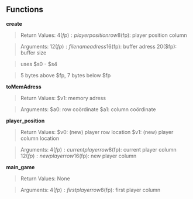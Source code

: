 ## Functions

**create**
> Return Values:
    4($fp): player position row
    8($fp): player position column

> Arguments:
    12($fp): file name adress
    16($fp): buffer adress
    20($fp): buffer size

> uses $s0 - $s4

> 5 bytes above $fp, 7 bytes below $fp

**toMemAdress**
> Return Values:
    $v1: memory adress

> Arguments:
    $a0: row coördinate
    $a1: column coördinate

**player_position**
> Return Values:
    $v0: (new) player row location
    $v1: (new) player column location

> Arguments:
    4($fp): current player row
    8($fp): current player column
    12($fp): new player row
    16($fp): new player column

**main_game**
> Return Values:
    None

> Arguments:
    4($fp): first player row
    8($fp): first player column